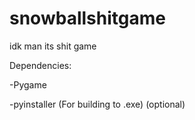 # snowballshitgame
idk man its shit game

Dependencies:

-Pygame

-pyinstaller (For building to .exe) (optional)
